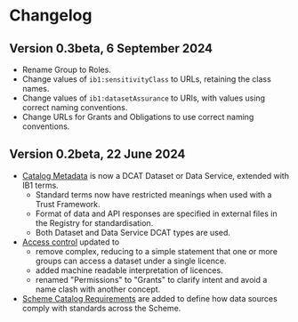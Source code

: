 
# Changelog

## Version 0.3beta, 6 September 2024

* Rename Group to Roles.
* Change values of `ib1:sensitivityClass` to URLs, retaining the class names.
* Change values of `ib1:datasetAssurance` to URls, with values using correct naming conventions.
* Change URLs for Grants and Obligations to use correct naming conventions.

## Version 0.2beta, 22 June 2024

* [Catalog Metadata](metadata.md) is now a DCAT Dataset or Data Service, extended with IB1 terms.
	* Standard terms now have restricted meanings when used with a Trust Framework.
	* Format of data and API responses are specified in external files in the Registry for standardisation.
	* Both Dataset and Data Service DCAT types are used.
* [Access control](access_control_specification.md) updated to
	* remove complex, reducing to a simple statement that one or more groups can access a dataset under a single licence.
	* added machine readable interpretation of licences.
	* renamed "Permissions" to "Grants" to clarify intent and avoid a name clash with another concept.
* [Scheme Catalog Requirements](scheme_catalog_requirements.md) are added to define how data sources comply with standards across the Scheme.
<!--stackedit_data:
eyJoaXN0b3J5IjpbMTc4OTU5ODUxNywtMTg2MDA3NTA4MF19
-->